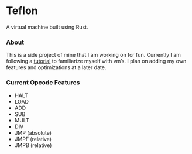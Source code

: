 # Teflon
A virtual machine built using Rust.

### About
This is a side project of mine that I am working on for fun. Currently I am following a [tutorial](https://blog.subnetzero.io/post/building-language-vm-part-01/) to familiarize myself with vm’s. I plan on adding my own features and optimizations at a later date.

### Current Opcode Features
- HALT
- LOAD
- ADD
- SUB
- MULT
- DIV
- JMP (absolute)
- JMPF (relative)
- JMPB (relative)